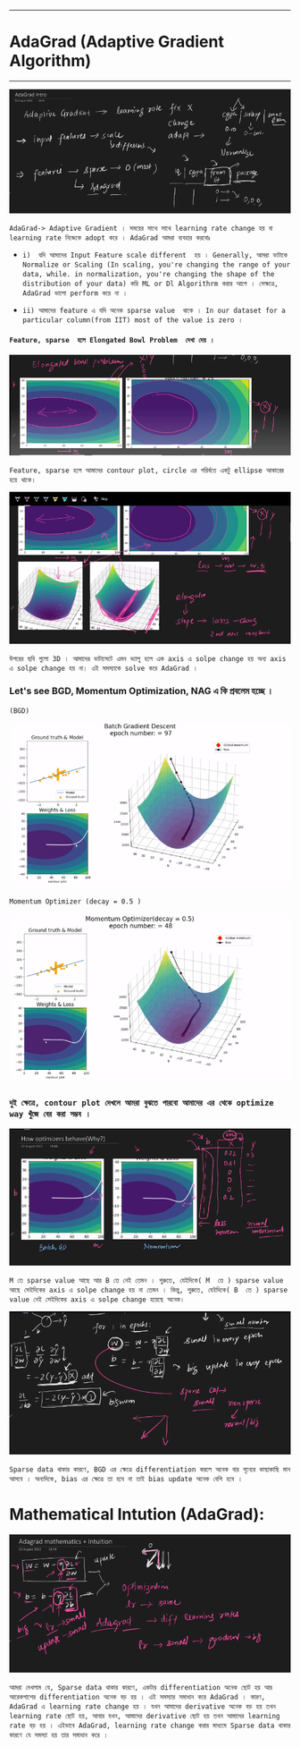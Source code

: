 
---


#  AdaGrad (Adaptive Gradient Algorithm)


---


![Alt text](image-208.png)

`AdaGrad-> Adaptive Gradient । সময়ের সাথে সাথে learning rate change হয় বা learning rate নিজেকে adopt করে । AdaGrad আমরা ব্যবহার করবোঃ `

- `i)  যদি আমাদের Input Feature scale different  হয় । Generally, আমরা ডাটাকে Normalize or Scaling (In scaling, you're changing the range of your data, while. in normalization, you're changing the shape of the distribution of your data) করি ML or Dl Algorithrm করার আগে । সেক্ষত্রে, AdaGrad ভালো perform করে না ।  `

- `ii) আমাদের feature এ যদি অনেক sparse value  থাকে । In our dataset for a particular column(from IIT) most of the value is zero । `

#### `Feature, sparse  হলে Elongated Bowl Problem  দেখা দেয় । `

![Alt text](image-209.png)

`Feature, sparse হলে আমাদের contour plot, circle এর পরির্বতে একটু ellipse আকারের হয়ে থাকে। `

![Alt text](image-210.png)

`উপরের ছবি গুলো 3D । আমাদের ডাটাসেটে এমন ভ্যালু হলে এক axis এ solpe change হয় অন্য axis এ solpe change হয় না। এই সমস্যাকে solve করে AdaGrad । `

### Let's see BGD, Momentum Optimization, NAG এ কি প্রবলেম হচ্ছে । 

` (BGD) `

![Alt text](image-211.png)

`Momentum Optimizer (decay = 0.5 )`

![Alt text](image-212.png)

### ` দুই ক্ষেত্রে, contour plot দেখলে আমরা বুঝতে পারবো আমাদের এর থেকে optimize way খুঁজে বের করা সম্ভব । `

![Alt text](image-213.png)

`M তে sparse value আছে আর B তে নেই তেমন । শুরুতে, যেইদিকে( M  তে ) sparse value আছে সেইদিকের axis এ solpe change হয় না তেমন । কিন্তু, শুরুতে, যেইদিকে( B  তে ) sparse value নেই সেইদিকের axis এ solpe change হয়েছে অনেক। `

![Alt text](image-214.png)

`Sparse data থাকার কারণে, BGD এর ক্ষেত্রে differentiation করলে অনেক বার শূন্যের কাছাকাছি মান আসবে । অন্যদিকে, bias এর ক্ষেত্রে তা হবে না তাই bias update অনেক বেশি হবে ।  `


# Mathematical Intution (AdaGrad):

![Alt text](image-215.png)

`আমরা দেখলাম যে, Sparse data থাকার কারণে, একটার differentiation অনেক ছোট হয় আর আরেকপাশের differentiation অনেক বড় হয় । এই সমস্যার সমাধান করে AdaGrad । কারণ, AdaGrad এ learning rate change হয় । যখন আমাদের derivative অনেক বড় হয় তখন learning rate ছোট হয়, আবার যখন, আমাদের derivative ছোট হয় তখন আমাদের learning rate বড় হয় । এইভাবে AdaGrad, learning rate change করার মাধ্যমে Sparse data থাকার কারণে যে সমস্যা হয় তার সমাধান করে । `


